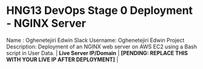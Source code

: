 # HNG13 DevOps Stage 0 Deployment - NGINX Server
Name : Oghenetejiri Edwin
Slack Username: Oghenetejiri Edwin
Project Description: Deployment of an NGINX web server on AWS EC2 using a Bash script in User Data. 
| **Live Server IP/Domain** | **[PENDING: REPLACE THIS WITH YOUR LIVE IP AFTER DEPLOYMENT]** |
